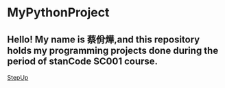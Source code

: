 # MyPythonProject
## Hello! My name is 蔡佾燁,and this repository holds my programming projects done during the period of stanCode SC001 course.
[StepUp](https://github.com/Daniel0v0219/MyPythonProject/blob/main/MyProject/1.StepUp.py)
